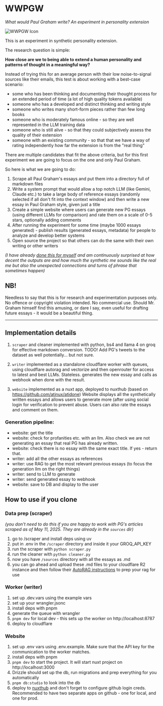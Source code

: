 # WWPGW

_What would Paul Graham write? An experiment in personality extension_

![WWPGW Icon](https://raw.githubusercontent.com/GeorgeStrakhov/wwpgw/main/website/public/favicon-192x192.png)

This is an experiment in synthetic personality extension.

The research question is simple:

**How close are we to being able to extend a human personality and patterns of thought in a meaningful way?**

Instead of trying this for an average person with their low noise-to-signal sources like their emails, this test is about working with a best-case scenario:

- some who has been thinking and documenting their thought process for an extended period of time (a lot of high quality tokens available)
- someone who has a developed and distinct thinking and writing style
- someone who writes many short-form pieces rather than few long books
- someone who is moderately famous online - so they are well represented in the LLM training data
- someone who is still alive - so that they could subjectively assess the quality of their extension
- someone with an existing community - so that that we have a way of rating independently how far the extension is from the "real thing"

There are multiple candidates that fit the above criteria, but for this first experiment we are going to focus on the one and only Paul Graham.

So here is what we are going to do:

1. Scrape all Paul Graham's essays and put them into a directory full of markdown files
2. Write a system prompt that would allow a top notch LLM (like Gemini, Claude etc.) to take a large body of reference essays (randomly selected if all don't fit into the context window) and then write a new essay in Paul Graham style, given just a title
3. Create a simple website where users can generate new PG essays (using different LLMs for comparison) and rate them on a scale of 0-5 stars, optionally adding comments
4. After running the experiment for some time (maybe 1000 essays generated) - publish results (generated essays, metadata) for people to analyze and develop better systems
5. Open source the project so that others can do the same with their own writing or other writers

_(I have already [done this for myself](https://essays.georgestrakhov.com/telescopic-content/) and am continuously surprised at how decent the outputs are and how much the synthetic me sounds like the real me but also the unexpected connections and turns of phrase that sometimes happen)_

## NB!

Needless to say that this is for research and experimentation purposes only. No offence or copyright violation intended. No commercial use.
Should Mr. Graham himself find this amusing, or dare I say, even useful for drafting future essays - it would be a beautiful thing.


- - -

## Implementation details

1. `scraper` and cleaner implemented with python, bs4 and llama 4 on groq for effective markdown conversion.
TODO! Add PG's tweets to the dataset as well potentially... but not sure.

2. `writer` implemented as a standalone cloudflare worker with queues, using cloudflare autorag and vectorize and then openrouter for access to latest and best LLMs. Stateless. generates the new essay and calls as webhook when done with the result.

3. `website` implemented as a nuxt app, deployed to nuxthub (based on https://github.com/atinux/atidone)
Website displays all the synthetically written essays and allows users to generate more (after using social login for verification to prevent abuse. Users can also rate the essays and comment on them.


### Generation pipeline:

- website: get the title 
- website: check for profanities etc. with an llm. Also check we are not generating an essay that real PG has already written.
- website: check there is no essay with the same exact title. If yes - return that.
- writer: add all the other essays as references
- writer: use RAG to get the most relevant previous essays (to focus the generation llm on the right things)
- writer: send to LLM to generate 
- writer: send generated essay to webhook
- website: save to DB and display to the user


## How to use if you clone

### Data prep (scraper)

_(you don't need to do this if you are happy to work with PG's articles scraped as of May 11, 2025. They are already in the `sources` dir)_

1. go to /scraper and install deps using uv
2. put in .env in the `/scraper` directory and inside it your GROQ_API_KEY
3. run the scraper with `python scraper.py`
4. run the cleaner with `python cleaner.py`
5. now you have `/sources` directory with all the essays as .md
6. you can go ahead and upload these .md files to your cloudflare R2 instance and then follow their [AutoRAG instructions](https://developers.cloudflare.com/autorag/get-started/) to prep your rag for use


### Worker (writer)

1. set up .dev.vars using the example vars
2. set up your wrangler.jsonc
3. install deps with pnpm
4. generate the queue with wrangler
5. `pnpm dev` for local dev - this sets up the worker on http://localhost:8787
6. deploy to cloudflare


### Website

1. set up .env vars using .env.example. Make sure that the API key for the communication to the worker matches.
2. install deps with pnpm
3. `pnpm dev` to start the project. It will start nuxt project on http://localhost:3000
4. Drizzle should set up the db, run migrations and prep everything for you automatically
5. `pnpm db:studio` to look into the db
6. deploy to [nuxthub](https://hub.nuxt.com) and don't forget to configure github login creds. Recommended to have two separate apps on github - one for local, and one for prod.
